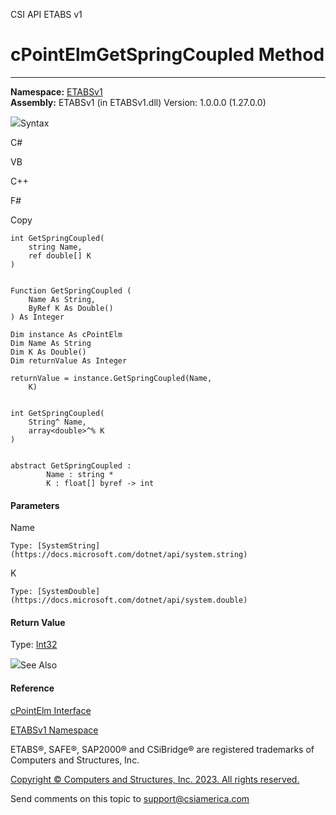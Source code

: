 ﻿

CSI API ETABS v1

# cPointElmGetSpringCoupled Method  
  
---  
  
**Namespace:** [ETABSv1](2780f1b8-2033-5289-2298-1cdb2a7508d9.htm)  
**Assembly:** ETABSv1 (in ETABSv1.dll) Version: 1.0.0.0 (1.27.0.0)

![](../icons/SectionExpanded.png)Syntax

C#

VB

C++

F#

Copy

    
    
    int GetSpringCoupled(
    	string Name,
    	ref double[] K
    )
    
    
    Function GetSpringCoupled ( 
    	Name As String,
    	ByRef K As Double()
    ) As Integer
    
    Dim instance As cPointElm
    Dim Name As String
    Dim K As Double()
    Dim returnValue As Integer
    
    returnValue = instance.GetSpringCoupled(Name, 
    	K)
    
    
    int GetSpringCoupled(
    	String^ Name, 
    	array<double>^% K
    )
    
    
    abstract GetSpringCoupled : 
            Name : string * 
            K : float[] byref -> int 
    

#### Parameters

Name

    Type: [SystemString](https://docs.microsoft.com/dotnet/api/system.string)  

K

    Type: [SystemDouble](https://docs.microsoft.com/dotnet/api/system.double)  

#### Return Value

Type: [Int32](https://docs.microsoft.com/dotnet/api/system.int32)

![](../icons/SectionExpanded.png)See Also

#### Reference

[cPointElm Interface](bda576bc-89c2-e0ab-1a2b-f0690e9ae4ae.htm)

[ETABSv1 Namespace](2780f1b8-2033-5289-2298-1cdb2a7508d9.htm)

ETABS®, SAFE®, SAP2000® and CSiBridge® are registered trademarks of Computers
and Structures, Inc.  

[Copyright © Computers and Structures, Inc. 2023. All rights
reserved.](http://www.csiamerica.com)

Send comments on this topic to
[support@csiamerica.com](mailto:support%40csiamerica.com?Subject=CSI%20API%20ETABS%20v1)

